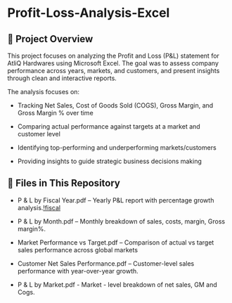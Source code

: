# Profit-Loss-Analysis-Excel

## 📌 Project Overview

This project focuses on analyzing the Profit and Loss (P&L) statement for AtliQ Hardwares using Microsoft Excel. The goal was to assess company performance across years, markets, and customers, and present insights through clean and interactive reports.

The analysis focuses on:

- Tracking Net Sales, Cost of Goods Sold (COGS), Gross Margin, and Gross Margin % over time

- Comparing actual performance against targets at a market and customer level

- Identifying top-performing and underperforming markets/customers

- Providing insights to guide strategic business decisions making

## 📂 Files in This Repository

- P & L by Fiscal Year.pdf – Yearly P&L report with percentage growth analysis.[!fiscal](P&LbyFiscalYear.pdf)

- P & L by Month.pdf – Monthly breakdown of sales, costs, margin, Gross margin%.

- Market Performance vs Target.pdf – Comparison of actual vs target sales performance across global markets

- Customer Net Sales Performance.pdf – Customer-level sales performance with year-over-year growth.

- P & L by Market.pdf - Market - level breakdown of net sales, GM and Cogs.
